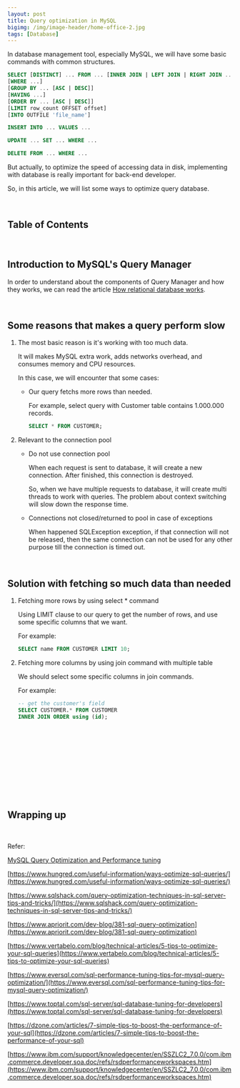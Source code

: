 ```yaml
---
layout: post
title: Query optimization in MySQL
bigimg: /img/image-header/home-office-2.jpg
tags: [Database]
---
```


In database management tool, especially MySQL, we will have some basic commands with common structures.

```sql
SELECT [DISTINCT] ... FROM ... [INNER JOIN | LEFT JOIN | RIGHT JOIN ...]
[WHERE ...]
[GROUP BY ... [ASC | DESC]]
[HAVING ...]
[ORDER BY ... [ASC | DESC]]
[LIMIT row_count OFFSET offset]
[INTO OUTFILE 'file_name']

INSERT INTO ... VALUES ...

UPDATE ... SET ... WHERE ...

DELETE FROM ... WHERE ...
```

But actually, to optimize the speed of accessing data in disk, implementing with database is really important for back-end developer. 

So, in this article, we will list some ways to optimize query database. 

<br>

## Table of Contents





<br>

## Introduction to MySQL's Query Manager

In order to understand about the components of Query Manager and how they works, we can read the article [How relational database works](https://ducmanhphan.github.io/2020-01-19-How-relational-database-works/).





<br>

## Some reasons that makes a query perform slow

1. The most basic reason is it's working with too much data.

    It will makes MySQL extra work, adds networks overhead, and consumes memory and CPU resources.

    In this case, we will encounter that some cases:
    - Our query fetchs more rows than needed.

        For example, select query with Customer table contains 1.000.000 records.

        ```sql
        SELECT * FROM CUSTOMER;
        ```

2. Relevant to the connection pool

    - Do not use connection pool

        When each request is sent to database, it will create a new connection. After finished, this connection is destroyed.

        So, when we have multiple requests to database, it will create multi threads to work with queries. The problem about context switching will slow down the response time.

    - Connections not closed/returned to pool in case of exceptions

        When happened SQLException exception, if that connection will not be released, then the same connection can not be used for any other purpose till the connection is timed out.

<br>

## Solution with fetching so much data than needed

1. Fetching more rows by using select  * command

    Using LIMIT clause to our query to get the number of rows, and use some specific columns that we want.

    For example:

    ```sql
    SELECT name FROM CUSTOMER LIMIT 10;
    ```

2. Fetching more columns by using join command with multiple table

    We should select some specific columns in join commands.

    For example:

    ```sql
    -- get the customer's field
    SELECT CUSTOMER.* FROM CUSTOMER
    INNER JOIN ORDER using (id);
    ```

<br>

## 





<br>

## 





<br>

## 





<br>

## Wrapping up



<br>

Refer:

[MySQL Query Optimization and Performance tuning]()

[https://www.hungred.com/useful-information/ways-optimize-sql-queries/](https://www.hungred.com/useful-information/ways-optimize-sql-queries/)

[https://www.sqlshack.com/query-optimization-techniques-in-sql-server-tips-and-tricks/](https://www.sqlshack.com/query-optimization-techniques-in-sql-server-tips-and-tricks/)

[https://www.apriorit.com/dev-blog/381-sql-query-optimization](https://www.apriorit.com/dev-blog/381-sql-query-optimization)

[https://www.vertabelo.com/blog/technical-articles/5-tips-to-optimize-your-sql-queries](https://www.vertabelo.com/blog/technical-articles/5-tips-to-optimize-your-sql-queries)

[https://www.eversql.com/sql-performance-tuning-tips-for-mysql-query-optimization/](https://www.eversql.com/sql-performance-tuning-tips-for-mysql-query-optimization/)

[https://www.toptal.com/sql-server/sql-database-tuning-for-developers](https://www.toptal.com/sql-server/sql-database-tuning-for-developers)

[https://dzone.com/articles/7-simple-tips-to-boost-the-performance-of-your-sql](https://dzone.com/articles/7-simple-tips-to-boost-the-performance-of-your-sql)

[https://www.ibm.com/support/knowledgecenter/en/SSZLC2_7.0.0/com.ibm.commerce.developer.soa.doc/refs/rsdperformanceworkspaces.htm](https://www.ibm.com/support/knowledgecenter/en/SSZLC2_7.0.0/com.ibm.commerce.developer.soa.doc/refs/rsdperformanceworkspaces.htm)

